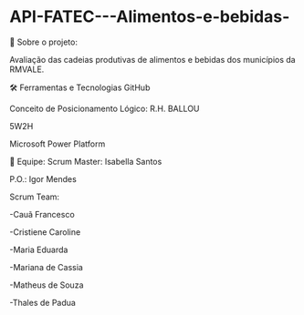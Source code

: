 # API-FATEC---Alimentos-e-bebidas-
🔎 Sobre o projeto:

Avaliação das cadeias produtivas de alimentos e bebidas dos municípios da RMVALE.

🛠️ Ferramentas e Tecnologias
GitHub

Conceito de Posicionamento Lógico: R.H. BALLOU

5W2H

Microsoft Power Platform

👥 Equipe:
Scrum Master: Isabella Santos

P.O.: Igor Mendes

Scrum Team:

-Cauã Francesco

-Cristiene Caroline

-Maria Eduarda

-Mariana de Cassia

-Matheus de Souza

-Thales de Padua 
